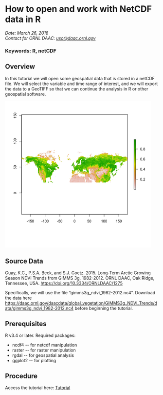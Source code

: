 # How to open and work with NetCDF data in R

*Date: March 26, 2018*  
*Contact for ORNL DAAC: uso@daac.ornl.gov*  

### Keywords: R, netCDF

## Overview

In this tutorial we will open some geospatial data that is stored in a netCDF file. We will select the variable and time range of interest, and we will export the data to a GeoTIFF so that we can continue the analysis in R or other geospatial software.

![Arctic Growing Season NDVI, 1982](GIMMS3g_1982_NDVI.png)

## Source Data

Guay, K.C., P.S.A. Beck, and S.J. Goetz. 2015. Long-Term Arctic Growing Season NDVI Trends from GIMMS 3g, 1982-2012. ORNL DAAC, Oak Ridge, Tennessee, USA. <a href="https://doi.org/10.3334/ORNLDAAC/1275">https://doi.org/10.3334/ORNLDAAC/1275</a>

Specifically, we will use the file “gimms3g_ndvi_1982-2012.nc4”. Download the data here https://daac.ornl.gov/daacdata/global_vegetation/GIMMS3g_NDVI_Trends/data/gimms3g_ndvi_1982-2012.nc4 before beginning the tutorial.

## Prerequisites

R v3.4 or later. Required packages: 
<ul><li>ncdf4 -- for netcdf manipulation</li>
<li>raster -- for raster manipulation</li>
<li>rgdal -- for geospatial analysis</li>
<li>ggplot2 -- for plotting</li></ul>

## Procedure

Access the tutorial here:
[Tutorial](Read_NetCDF_tutorial_v3.Rmd)
